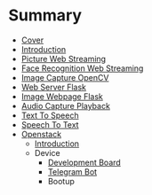# Summary

* [Cover](README.md)
* [Introduction](Introduction.md)
* [Picture Web Streaming](PictureWebStreaming/README.md)
* [Face Recognition Web Streaming](FaceRecognitionWebStreaming/README.md)
* [Image Capture OpenCV](ImageCaptureOpenCV/README.md)
* [Web Server Flask](WebServerFlask/README.md)
* [Image Webpage Flask](ImageWebpageFlask/README.md)
* [Audio Capture Playback](AudioCapturePlayback/README.md)
* [Text To Speech](TextToSpeech/README.md)
* [Speech To Text](SpeechToText/README.md)
* [Openstack](documentation/openstack/Openstack.md)
   * [Introduction](documentation/openstack/Introduction.md)
   * Device
       * [Development Board](documentation/openstack/DevelopmentBoard.md)
       * [Telegram Bot](documentation/openstack/TelegramBot.md)
       * Bootup

